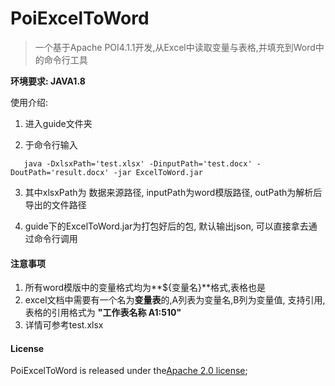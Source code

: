 # PoiExcelToWord

> 一个基于Apache POI4.1.1开发,从Excel中读取变量与表格,并填充到Word中的命令行工具

**环境要求: JAVA1.8**

使用介绍:

1. 进入guide文件夹

2. 于命令行输入
```shell
   java -DxlsxPath='test.xlsx' -DinputPath='test.docx' -DoutPath='result.docx' -jar ExcelToWord.jar
```
3. 其中xlsxPath为 数据来源路径,  inputPath为word模版路径, outPath为解析后导出的文件路径

4. guide下的ExcelToWord.jar为打包好后的包, 默认输出json, 可以直接拿去通过命令行调用

#### 注意事项

1. 所有word模版中的变量格式均为**${变量名}**格式,表格也是
2. excel文档中需要有一个名为**变量表**的,A列表为变量名,B列为变量值,  支持引用, 表格的引用格式为 **"工作表名称  A1:510"**
3. 详情可参考test.xlsx
#### License

PoiExcelToWord is released under the[Apache 2.0 license](https://www.apache.org/licenses/LICENSE-2.0.html);